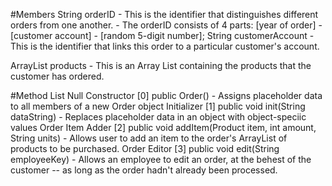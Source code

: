 #Members
String orderID
	- This is the identifier that distinguishes different orders from one another.
	- The orderID consists of 4 parts: [year of order] - [customer account] - [random 5-digit number];
String customerAccount
	- This is the identifier that links this order to a particular customer's account.

ArrayList <Product> products
	- This is an Array List containing the products that the customer has ordered.


#Method List
Null Constructor
	[0] public Order()
		- Assigns placeholder data to all members of a new Order object
Initializer
	[1] public void init(String dataString)
		- Replaces placeholder data in an object with object-speciic values
Order Item Adder
	[2] public void addItem(Product item, int amount, String units)
		- Allows user to add an item to the order's ArrayList of products to be purchased.
Order Editor
	[3] public void edit(String employeeKey)
		- Allows an employee to edit an order, at the behest of the customer -- as long as the order hadn't already been processed.

	
